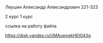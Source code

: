 Леушин Александр Александрович 221-323

2 курс 1 курс 

ссылка на работу файла 

https://disk.yandex.ru/i/MAueogkHEt043g